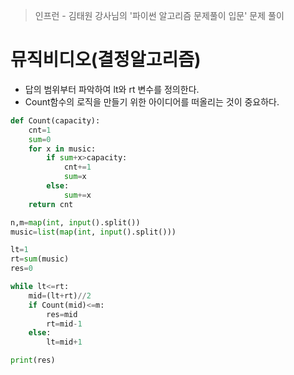 > 인프런 - 김태원 강사님의 '파이썬 알고리즘 문제풀이 입문' 문제 풀이

# 뮤직비디오(결정알고리즘)

- 답의 범위부터 파악하여 lt와 rt 변수를 정의한다.
- Count함수의 로직을 만들기 위한 아이디어를 떠올리는 것이 중요하다.

```python
def Count(capacity):
    cnt=1
    sum=0
    for x in music:
        if sum+x>capacity:
            cnt+=1
            sum=x
        else:
            sum+=x
    return cnt

n,m=map(int, input().split())
music=list(map(int, input().split()))

lt=1
rt=sum(music)
res=0

while lt<=rt:
    mid=(lt+rt)//2
    if Count(mid)<=m:
        res=mid
        rt=mid-1
    else:
        lt=mid+1

print(res)
```